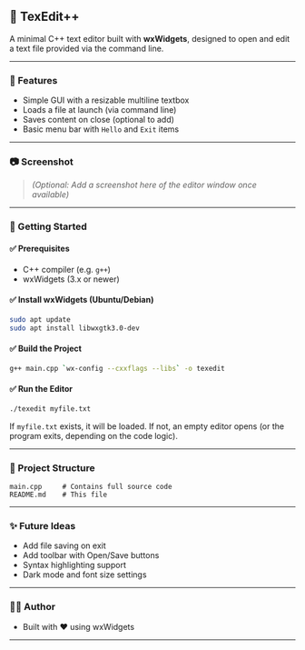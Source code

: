## 📝 TexEdit++

A minimal C++ text editor built with **wxWidgets**, designed to open and edit a text file provided via the command line.

---

### 🔧 Features

* Simple GUI with a resizable multiline textbox
* Loads a file at launch (via command line)
* Saves content on close (optional to add)
* Basic menu bar with `Hello` and `Exit` items

---

### 📷 Screenshot

> *(Optional: Add a screenshot here of the editor window once available)*

---

### 🚀 Getting Started

#### ✅ Prerequisites

* C++ compiler (e.g. `g++`)
* wxWidgets (3.x or newer)

#### ✅ Install wxWidgets (Ubuntu/Debian)

```bash
sudo apt update
sudo apt install libwxgtk3.0-dev
```

#### ✅ Build the Project

```bash
g++ main.cpp `wx-config --cxxflags --libs` -o texedit
```

#### ✅ Run the Editor

```bash
./texedit myfile.txt
```

If `myfile.txt` exists, it will be loaded. If not, an empty editor opens (or the program exits, depending on the code logic).

---

### 📁 Project Structure

```
main.cpp     # Contains full source code
README.md    # This file
```

---

### ✨ Future Ideas

* Add file saving on exit
* Add toolbar with Open/Save buttons
* Syntax highlighting support
* Dark mode and font size settings

---

### 🧑‍💻 Author

* Built with ❤️ using wxWidgets

---
